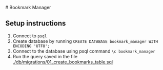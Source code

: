 # Bookmark Manager

## Setup instructions
1. Connect to `psql`
2. Create database by running `CREATE DATABASE bookmark_manager WITH ENCODING 'UTF8';`
3. Connect to the database using psql command `\c bookmark_manager`
4. Run the query saved in the file [./db/migrations/01_create_bookmarks_table.sql](./db/migrations/01_create_bookmarks_table.sql)
